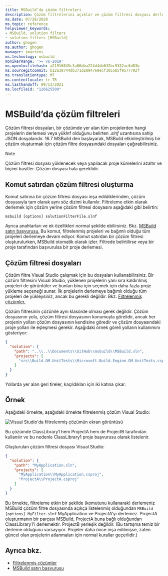 ```yaml
---
title: MSBuild’da çözüm filtreleri
description: Çözüm filtrelerini açıklar ve çözüm filtresi dosyası derlemeyi MSBuild.
ms.date: 07/28/2020
ms.topic: reference
helpviewer_keywords:
- MSBuild, solution filters
- solution filters [MSBuild]
author: ghogen
ms.author: ghogen
manager: jmartens
ms.technology: msbuild
monikerRange: '>= vs-2019'
ms.openlocfilehash: a21916045c3a06dba224d4db632bc9332ac6d83b
ms.sourcegitcommit: b12a38744db371d2894769ecf305585f9577792f
ms.translationtype: MT
ms.contentlocale: tr-TR
ms.lasthandoff: 09/13/2021
ms.locfileid: "126625509"
---
```

# <a name="solution-filters-in-msbuild"></a>MSBuild’da çözüm filtreleri

Çözüm filtresi dosyaları, bir çözümde yer alan tüm projelerden hangi projelerin derlemesi veya yüklnf olduğunu belirten *.slnf* uzantısına sahip JSON dosyalarıdır. 16.7 MSBuild den başlayarak, MSBuild etkinleştirilmiş bir çözüm oluşturmak için çözüm filtre dosyasındaki dosyaları çağırabilirsiniz. 

> [!NOTE]
> Çözüm filtresi dosyası yüklenecek veya yapılacak proje kümelerini azaltır ve biçimi basitler. Çözüm dosyası hala gereklidir.

## <a name="build-a-solution-filter-from-the-command-line"></a>Komut satırdan çözüm filtresi oluşturma

Komut satırına bir çözüm filtresi dosyası inşa edildiklerinden, çözüm dosyasıyla tam olarak aynı söz dizimi kullanılır. Filtreleme etkin olarak derlemek için çözüm yerine çözüm filtresi dosyasını aşağıdaki gibi belirtin:

```console
msbuild [options] solutionFilterFile.slnf
```

Ayrıca anahtarları ve ek özellikleri normal şekilde ebilirsiniz. Bkz. [MSBuild satırı başvurusu.](msbuild-command-line-reference.md) Bu komut, filtrelenmiş projeleri ve bağımlı olduğu tüm projeleri derlemeye devam ediyor. Komut satırdan bir çözüm filtresi oluşturulurken, MSBuild otomatik olarak izler. Filtrede belirtilirse veya bir proje tarafından başvurulsa bir proje derlemesi.

## <a name="solution-filter-files"></a>Çözüm filtresi dosyaları

Çözüm filtre Visual Studio çalışmak için bu dosyaları kullanabilirsiniz. Bir çözüm filtresini Visual Studio, yüklenen projelerin yanı sıra kaldırılmış projeleri de görüntüler ve bunları bina için seçmek için daha fazla proje yükleme seçeneği sunar. İlk projelerin derlemeye bağımlı olduğu tüm projeleri de yükleysiniz, ancak bu gerekli değildir. Bkz. [Filtrelenmiş çözümler.](../ide/filtered-solutions.md)

Çözüm filtresinin çözümle aynı klasörde olması gerek değildir. Çözüm dosyasının yolu, çözüm filtresi dosyasının konumuyla görelidir, ancak her projenin yolları çözüm dosyasının kendisine göredir ve çözüm dosyasındaki proje yolları ile eşleşmesi gerekir. Aşağıdaki örnek göreli yolların kullanımını gösteriyor:

```json
{
  "solution": {
    "path": "..\\..\\Documents\\GitHub\\msbuild\\MSBuild.sln",
    "projects": [
      "src\\Build.OM.UnitTests\\Microsoft.Build.Engine.OM.UnitTests.csproj"
    ]
  }
}
```

Yollarda yer alan geri tireler, kaçıldıkları için iki katına çıkar.

## <a name="example"></a>Örnek

Aşağıdaki örnekte, aşağıdaki örnekte filtrelenmiş çözüm Visual Studio:

![Visual Studio'da filtrelenmiş çözümün ekran görüntüsü](media/solution-with-filter.png)

Bu çözümde ClassLibrary1 hem ProjectA hem de ProjectB tarafından kullanılır ve bu nedenle ClassLibrary1 proje başvurusu olarak listelenir.

Oluşturulan çözüm filtresi dosyası Visual Studio:

```json
{
  "solution": {
    "path": "MyApplication.sln",
    "projects": [
      "MyApplication\\MyApplication.csproj",
      "ProjectA\\ProjectA.csproj"
    ]
  }
}
```

Bu örnekte, filtreleme etkin bir şekilde (komutunu kullanarak) derlemeniz MSBuild çözüm filtre dosyasında açıkça listelenmiş olduğundan `MSBuild [options] MyFilter.slnf` MyApplication ve ProjectA'yı derlemez. ProjectA oluşturmanın bir parçası MSBuild, ProjectA buna bağlı olduğundan ClassLibrary1'i derlemektir.  ProjectB yerleşik değildir. (Bu tartışma temiz bir derleme olduğunu varsayıyor. Projeler daha önce inşa edilmişse, zaten güncel olan projelerin atlanmaları için normal kurallar geçerlidir.)

## <a name="see-also"></a>Ayrıca bkz.

- [Filtrelenmiş çözümler](../ide/filtered-solutions.md)
- [MSBuild satırı başvurusu](msbuild-command-line-reference.md)
